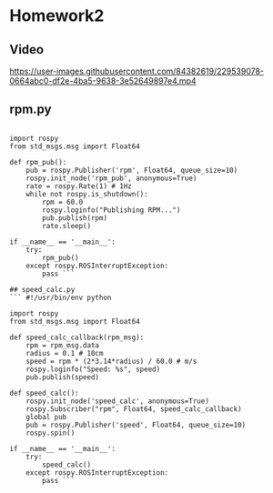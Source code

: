 # Homework2

## Video
https://user-images.githubusercontent.com/84382619/229539078-0664abc0-df2e-4ba5-9638-3e52649897e4.mp4

## rpm.py
``` #!/usr/bin/env python

import rospy
from std_msgs.msg import Float64

def rpm_pub():
    pub = rospy.Publisher('rpm', Float64, queue_size=10)
    rospy.init_node('rpm_pub', anonymous=True)
    rate = rospy.Rate(1) # 1Hz
    while not rospy.is_shutdown():
        rpm = 60.0
        rospy.loginfo("Publishing RPM...")
        pub.publish(rpm)
        rate.sleep()

if __name__ == '__main__':
    try:
        rpm_pub()
    except rospy.ROSInterruptException:
        pass ```
        
## speed_calc.py
``` #!/usr/bin/env python

import rospy
from std_msgs.msg import Float64

def speed_calc_callback(rpm_msg):
    rpm = rpm_msg.data
    radius = 0.1 # 10cm
    speed = rpm * (2*3.14*radius) / 60.0 # m/s
    rospy.loginfo("Speed: %s", speed)
    pub.publish(speed)

def speed_calc():
    rospy.init_node('speed_calc', anonymous=True)
    rospy.Subscriber("rpm", Float64, speed_calc_callback)
    global pub
    pub = rospy.Publisher('speed', Float64, queue_size=10)
    rospy.spin()

if __name__ == '__main__':
    try:
        speed_calc()
    except rospy.ROSInterruptException:
        pass ```
